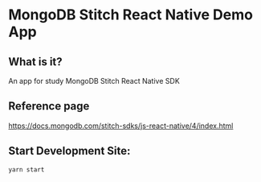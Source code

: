 # MongoDB Stitch React Native Demo App

## What is it?
An app for study MongoDB Stitch React Native SDK

## Reference page
https://docs.mongodb.com/stitch-sdks/js-react-native/4/index.html

## Start Development Site:
    yarn start